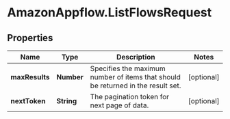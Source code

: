 # AmazonAppflow.ListFlowsRequest

## Properties

Name | Type | Description | Notes
------------ | ------------- | ------------- | -------------
**maxResults** | **Number** |  Specifies the maximum number of items that should be returned in the result set.  | [optional] 
**nextToken** | **String** |  The pagination token for next page of data.  | [optional] 


